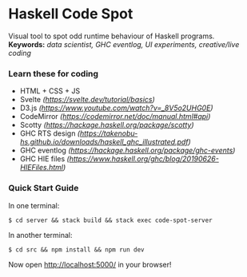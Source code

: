 # Haskell Code Spot

Visual tool to spot odd runtime behaviour of Haskell programs.  
**Keywords:** *data scientist, GHC eventlog, UI experiments, creative/live coding*

### Learn these for coding

- HTML + CSS + JS
- Svelte *(https://svelte.dev/tutorial/basics)*
- D3.js *(https://www.youtube.com/watch?v=_8V5o2UHG0E)*
- CodeMirror *(https://codemirror.net/doc/manual.html#api)*
- Scotty *(https://hackage.haskell.org/package/scotty)*
- GHC RTS design *(https://takenobu-hs.github.io/downloads/haskell_ghc_illustrated.pdf)*
- GHC eventlog *(https://hackage.haskell.org/package/ghc-events)*
- GHC HIE files *(https://www.haskell.org/ghc/blog/20190626-HIEFiles.html)*

### Quick Start Guide

In one terminal:

    $ cd server && stack build && stack exec code-spot-server

In another terminal:

    $ cd src && npm install && npm run dev

Now open [http://localhost:5000/](http://localhost:5000/) in your browser!